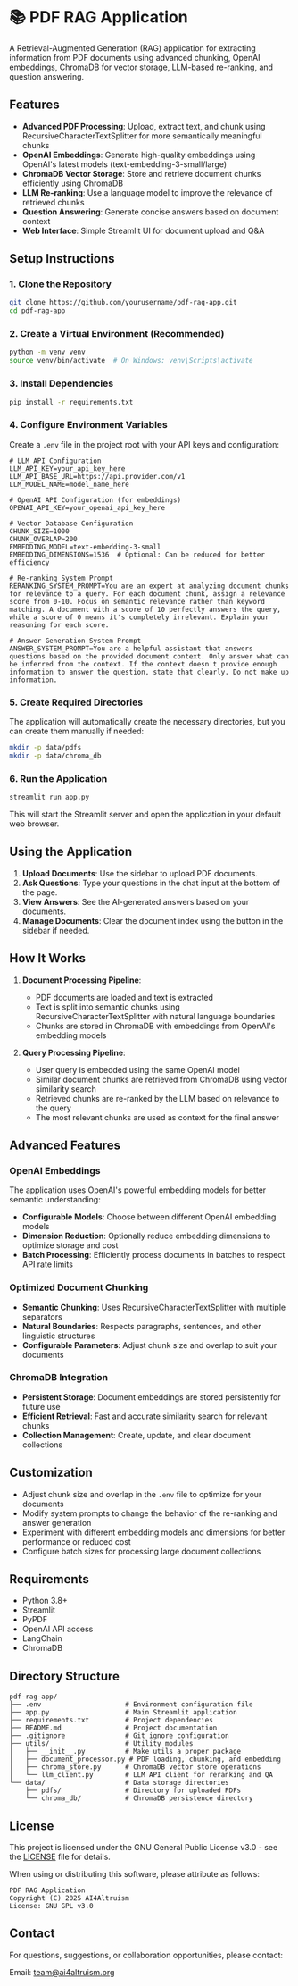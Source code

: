 # 📚 PDF RAG Application

A Retrieval-Augmented Generation (RAG) application for extracting information from PDF documents using advanced chunking, OpenAI embeddings, ChromaDB for vector storage, LLM-based re-ranking, and question answering.

## Features

- **Advanced PDF Processing**: Upload, extract text, and chunk using RecursiveCharacterTextSplitter for more semantically meaningful chunks
- **OpenAI Embeddings**: Generate high-quality embeddings using OpenAI's latest models (text-embedding-3-small/large)
- **ChromaDB Vector Storage**: Store and retrieve document chunks efficiently using ChromaDB
- **LLM Re-ranking**: Use a language model to improve the relevance of retrieved chunks
- **Question Answering**: Generate concise answers based on document context
- **Web Interface**: Simple Streamlit UI for document upload and Q&A

## Setup Instructions

### 1. Clone the Repository

```bash
git clone https://github.com/yourusername/pdf-rag-app.git
cd pdf-rag-app
```

### 2. Create a Virtual Environment (Recommended)

```bash
python -m venv venv
source venv/bin/activate  # On Windows: venv\Scripts\activate
```

### 3. Install Dependencies

```bash
pip install -r requirements.txt
```

### 4. Configure Environment Variables

Create a `.env` file in the project root with your API keys and configuration:

```plaintext
# LLM API Configuration
LLM_API_KEY=your_api_key_here
LLM_API_BASE_URL=https://api.provider.com/v1
LLM_MODEL_NAME=model_name_here

# OpenAI API Configuration (for embeddings)
OPENAI_API_KEY=your_openai_api_key_here

# Vector Database Configuration
CHUNK_SIZE=1000
CHUNK_OVERLAP=200
EMBEDDING_MODEL=text-embedding-3-small
EMBEDDING_DIMENSIONS=1536  # Optional: Can be reduced for better efficiency

# Re-ranking System Prompt
RERANKING_SYSTEM_PROMPT=You are an expert at analyzing document chunks for relevance to a query. For each document chunk, assign a relevance score from 0-10. Focus on semantic relevance rather than keyword matching. A document with a score of 10 perfectly answers the query, while a score of 0 means it's completely irrelevant. Explain your reasoning for each score.

# Answer Generation System Prompt
ANSWER_SYSTEM_PROMPT=You are a helpful assistant that answers questions based on the provided document context. Only answer what can be inferred from the context. If the context doesn't provide enough information to answer the question, state that clearly. Do not make up information.
```

### 5. Create Required Directories

The application will automatically create the necessary directories, but you can create them manually if needed:

```bash
mkdir -p data/pdfs
mkdir -p data/chroma_db
```

### 6. Run the Application

```bash
streamlit run app.py
```

This will start the Streamlit server and open the application in your default web browser.

## Using the Application

1. **Upload Documents**: Use the sidebar to upload PDF documents.
2. **Ask Questions**: Type your questions in the chat input at the bottom of the page.
3. **View Answers**: See the AI-generated answers based on your documents.
4. **Manage Documents**: Clear the document index using the button in the sidebar if needed.

## How It Works

1. **Document Processing Pipeline**:

   - PDF documents are loaded and text is extracted
   - Text is split into semantic chunks using RecursiveCharacterTextSplitter with natural language boundaries
   - Chunks are stored in ChromaDB with embeddings from OpenAI's embedding models

2. **Query Processing Pipeline**:
   - User query is embedded using the same OpenAI model
   - Similar document chunks are retrieved from ChromaDB using vector similarity search
   - Retrieved chunks are re-ranked by the LLM based on relevance to the query
   - The most relevant chunks are used as context for the final answer

## Advanced Features

### OpenAI Embeddings

The application uses OpenAI's powerful embedding models for better semantic understanding:

- **Configurable Models**: Choose between different OpenAI embedding models
- **Dimension Reduction**: Optionally reduce embedding dimensions to optimize storage and cost
- **Batch Processing**: Efficiently process documents in batches to respect API rate limits

### Optimized Document Chunking

- **Semantic Chunking**: Uses RecursiveCharacterTextSplitter with multiple separators
- **Natural Boundaries**: Respects paragraphs, sentences, and other linguistic structures
- **Configurable Parameters**: Adjust chunk size and overlap to suit your documents

### ChromaDB Integration

- **Persistent Storage**: Document embeddings are stored persistently for future use
- **Efficient Retrieval**: Fast and accurate similarity search for relevant chunks
- **Collection Management**: Create, update, and clear document collections

## Customization

- Adjust chunk size and overlap in the `.env` file to optimize for your documents
- Modify system prompts to change the behavior of the re-ranking and answer generation
- Experiment with different embedding models and dimensions for better performance or reduced cost
- Configure batch sizes for processing large document collections

## Requirements

- Python 3.8+
- Streamlit
- PyPDF
- OpenAI API access
- LangChain
- ChromaDB

## Directory Structure

```
pdf-rag-app/
├── .env                     # Environment configuration file
├── app.py                   # Main Streamlit application
├── requirements.txt         # Project dependencies
├── README.md                # Project documentation
├── .gitignore               # Git ignore configuration
├── utils/                   # Utility modules
│   ├── __init__.py          # Make utils a proper package
│   ├── document_processor.py # PDF loading, chunking, and embedding
│   ├── chroma_store.py      # ChromaDB vector store operations
│   └── llm_client.py        # LLM API client for reranking and QA
└── data/                    # Data storage directories
    ├── pdfs/                # Directory for uploaded PDFs
    └── chroma_db/           # ChromaDB persistence directory
```

## License

This project is licensed under the GNU General Public License v3.0 - see the [LICENSE](LICENSE) file for details.

When using or distributing this software, please attribute as follows:

```
PDF RAG Application
Copyright (C) 2025 AI4Altruism
License: GNU GPL v3.0
```

## Contact

For questions, suggestions, or collaboration opportunities, please contact:

Email: team@ai4altruism.org
